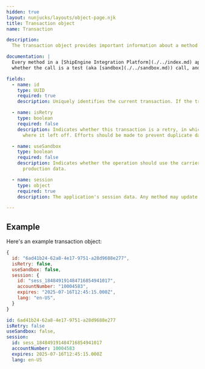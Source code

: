 ```yaml
---
hidden: true
layout: nunjucks/layouts/object-page.njk
title: Transaction object
name: Transaction

description:
  The transaction object provides important information about a method invocation. It also allows you to pass session state between methods, which is especially important for authentication credentials.

documentation: |
  Every method in a [ShipEngine Integration Platform](./../index.md) application receives a transaction object as the first parameter. This object contains useful information about the method invocation, such as a unique `transactionID`,
  whether the call is a test (aka [sandbox](./../sandbox.md)) call, and session state such as authentication credentials.

fields:
  - name: id
    type: UUID
    required: true
    description: Uniquely identifies the current transaction. If the transaction is retried, then this `id` will remain the same. You can use this to detect and prevent duplicate operations.

  - name: isRetry
    type: boolean
    required: false
    description: Indicates whether this transaction is a retry, in which case the `id` will be the same as the original attempt. If `isRetry` is `true`, then the operation should try to continue the original transaction
      where it left off. Efforts should be made to prevent duplicate data or double charges.

  - name: useSandbox
    type: boolean
    required: false
    description: Indicates whether the operation should use the carrier's [sandbox](./../sandbox.md) or development API rather than the normal production API. If `useSandbox` is `true`, then the operation MUST NOT incur any actual costs or affect
      production data.

  - name: session
    type: object
    required: true
    description: The application's session data. Any method may update the session data, such as renewing a session token or updating a timestamp. Must be JSON serializable.

---
```



Example
-------------------------------------------------
Here's an example transaction object:

```javascript
{
  id: "6ad41b24-62a8-4e17-9751-a28d9688e277",
  isRetry: false,
  useSandbox: false,
  session: {
    id: "sess_184849191484716854941017",
    accountNumber: "10004583",
    expires: "2025-07-16T12:45:15.000Z",
    lang: "en-US",
  }
}
```

```yaml
id: 6ad41b24-62a8-4e17-9751-a28d9688e277
isRetry: false
useSandbox: false,
session:
  id: sess_184849191484716854941017
  accountNumber: 10004583
  expires: 2025-07-16T12:45:15.000Z
  lang: en-US
```
